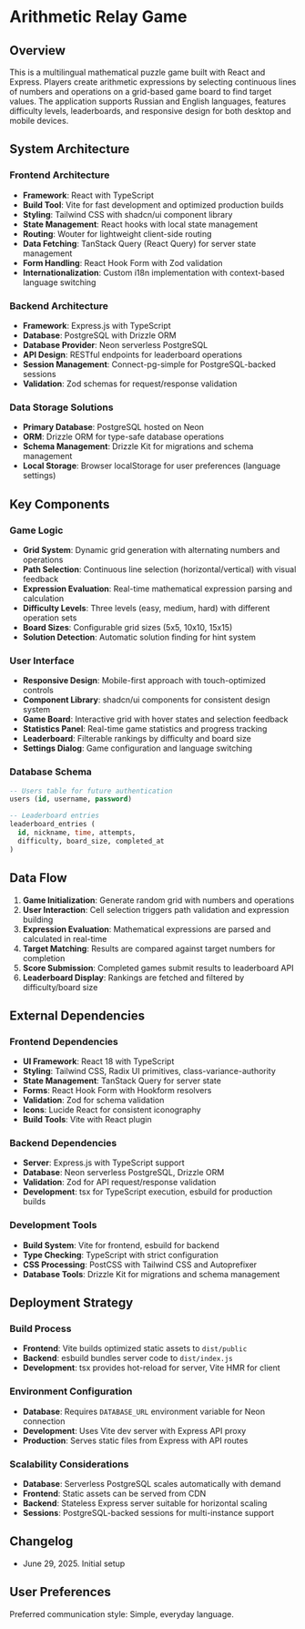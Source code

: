 # Arithmetic Relay Game

## Overview

This is a multilingual mathematical puzzle game built with React and Express. Players create arithmetic expressions by selecting continuous lines of numbers and operations on a grid-based game board to find target values. The application supports Russian and English languages, features difficulty levels, leaderboards, and responsive design for both desktop and mobile devices.

## System Architecture

### Frontend Architecture
- **Framework**: React with TypeScript
- **Build Tool**: Vite for fast development and optimized production builds
- **Styling**: Tailwind CSS with shadcn/ui component library
- **State Management**: React hooks with local state management
- **Routing**: Wouter for lightweight client-side routing
- **Data Fetching**: TanStack Query (React Query) for server state management
- **Form Handling**: React Hook Form with Zod validation
- **Internationalization**: Custom i18n implementation with context-based language switching

### Backend Architecture
- **Framework**: Express.js with TypeScript
- **Database**: PostgreSQL with Drizzle ORM
- **Database Provider**: Neon serverless PostgreSQL
- **API Design**: RESTful endpoints for leaderboard operations
- **Session Management**: Connect-pg-simple for PostgreSQL-backed sessions
- **Validation**: Zod schemas for request/response validation

### Data Storage Solutions
- **Primary Database**: PostgreSQL hosted on Neon
- **ORM**: Drizzle ORM for type-safe database operations
- **Schema Management**: Drizzle Kit for migrations and schema management
- **Local Storage**: Browser localStorage for user preferences (language settings)

## Key Components

### Game Logic
- **Grid System**: Dynamic grid generation with alternating numbers and operations
- **Path Selection**: Continuous line selection (horizontal/vertical) with visual feedback
- **Expression Evaluation**: Real-time mathematical expression parsing and calculation
- **Difficulty Levels**: Three levels (easy, medium, hard) with different operation sets
- **Board Sizes**: Configurable grid sizes (5x5, 10x10, 15x15)
- **Solution Detection**: Automatic solution finding for hint system

### User Interface
- **Responsive Design**: Mobile-first approach with touch-optimized controls
- **Component Library**: shadcn/ui components for consistent design system
- **Game Board**: Interactive grid with hover states and selection feedback
- **Statistics Panel**: Real-time game statistics and progress tracking
- **Leaderboard**: Filterable rankings by difficulty and board size
- **Settings Dialog**: Game configuration and language switching

### Database Schema
```sql
-- Users table for future authentication
users (id, username, password)

-- Leaderboard entries
leaderboard_entries (
  id, nickname, time, attempts, 
  difficulty, board_size, completed_at
)
```

## Data Flow

1. **Game Initialization**: Generate random grid with numbers and operations
2. **User Interaction**: Cell selection triggers path validation and expression building
3. **Expression Evaluation**: Mathematical expressions are parsed and calculated in real-time
4. **Target Matching**: Results are compared against target numbers for completion
5. **Score Submission**: Completed games submit results to leaderboard API
6. **Leaderboard Display**: Rankings are fetched and filtered by difficulty/board size

## External Dependencies

### Frontend Dependencies
- **UI Framework**: React 18 with TypeScript
- **Styling**: Tailwind CSS, Radix UI primitives, class-variance-authority
- **State Management**: TanStack Query for server state
- **Forms**: React Hook Form with Hookform resolvers
- **Validation**: Zod for schema validation
- **Icons**: Lucide React for consistent iconography
- **Build Tools**: Vite with React plugin

### Backend Dependencies
- **Server**: Express.js with TypeScript support
- **Database**: Neon serverless PostgreSQL, Drizzle ORM
- **Validation**: Zod for API request/response validation
- **Development**: tsx for TypeScript execution, esbuild for production builds

### Development Tools
- **Build System**: Vite for frontend, esbuild for backend
- **Type Checking**: TypeScript with strict configuration
- **CSS Processing**: PostCSS with Tailwind CSS and Autoprefixer
- **Database Tools**: Drizzle Kit for migrations and schema management

## Deployment Strategy

### Build Process
- **Frontend**: Vite builds optimized static assets to `dist/public`
- **Backend**: esbuild bundles server code to `dist/index.js`
- **Development**: tsx provides hot-reload for server, Vite HMR for client

### Environment Configuration
- **Database**: Requires `DATABASE_URL` environment variable for Neon connection
- **Development**: Uses Vite dev server with Express API proxy
- **Production**: Serves static files from Express with API routes

### Scalability Considerations
- **Database**: Serverless PostgreSQL scales automatically with demand
- **Frontend**: Static assets can be served from CDN
- **Backend**: Stateless Express server suitable for horizontal scaling
- **Sessions**: PostgreSQL-backed sessions for multi-instance support

## Changelog
- June 29, 2025. Initial setup

## User Preferences

Preferred communication style: Simple, everyday language.